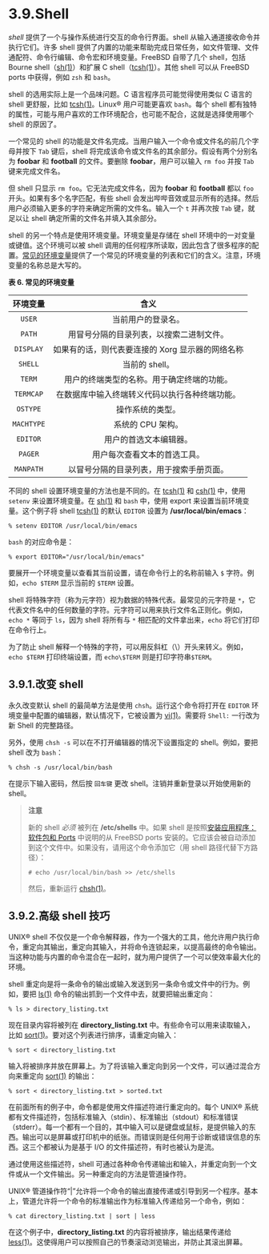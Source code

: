 # 3.9.Shell

_shell_ 提供了一个与操作系统进行交互的命令行界面。shell 从输入通道接收命令并执行它们。许多 shell 提供了内置的功能来帮助完成日常任务，如文件管理、文件通配符、命令行编辑、命令宏和环境变量。FreeBSD 自带了几个 shell，包括 Bourne shell（[sh(1)](https://www.freebsd.org/cgi/man.cgi?query=sh&sektion=1&format=html)）和扩展 C shell（[tcsh(1)](https://www.freebsd.org/cgi/man.cgi?query=tcsh&sektion=1&format=html)）。其他 shell 可以从 FreeBSD ports 中获得，例如 `zsh` 和 `bash`。

shell 的选用实际上是一个品味问题。C 语言程序员可能觉得使用类似 C 语言的 shell 更舒服，比如 [tcsh(1)](https://www.freebsd.org/cgi/man.cgi?query=tcsh&sektion=1&format=html)。Linux® 用户可能更喜欢 `bash`。每个 shell 都有独特的属性，可能与用户喜欢的工作环境配合，也可能不配合，这就是选择使用哪个 shell 的原因了。

一个常见的 shell 的功能是文件名完成。当用户输入一个命令或文件名的前几个字母并按下 `Tab` 键后，shell 将完成该命令或文件名的其余部分。假设有两个分别名为 **foobar** 和 **football** 的文件。要删除 **foobar**，用户可以输入 `rm foo` 并按 `Tab` 键来完成文件名。

但 shell 只显示 `rm foo`。它无法完成文件名，因为 **foobar** 和 **football** 都以 `foo` 开头。如果有多个名字匹配，有些 shell 会发出哔哔音效或显示所有的选择。然后用户必须输入更多的字符来确定所需的文件名。输入一个 `t` 并再次按 `Tab` 键，就足以让 shell 确定所需的文件名并填入其余部分。

shell 的另一个特点是使用环境变量。环境变量是存储在 shell 环境中的一对变量或键值。这个环境可以被 shell 调用的任何程序所读取，因此包含了很多程序的配置。[常见的环境变量](https://docs.freebsd.org/en/books/handbook/book/#shell-env-vars)提供了一个常见的环境变量的列表和它们的含义。注意，环境变量的名称总是大写的。

**表 6. 常见的环境变量**

|  环境变量  |                       含义                       |
| :--------: | :----------------------------------------------: |
|   `USER`   |                当前用户的登录名。                |
|   `PATH`   |     用冒号分隔的目录列表，以搜索二进制文件。     |
| `DISPLAY`  | 如果有的话，则代表要连接的 Xorg 显示器的网络名称 |
|  `SHELL`   |                  当前的 shell。                  |
|   `TERM`   |    用户的终端类型的名称。用于确定终端的功能。    |
| `TERMCAP`  |  在数据库中输入终端转义代码以执行各种终端功能。  |
|  `OSTYPE`  |                 操作系统的类型。                 |
| `MACHTYPE` |                系统的 CPU 架构。                 |
|  `EDITOR`  |              用户的首选文本编辑器。              |
|  `PAGER`   |           用户每次查看文本的首选工具。           |
| `MANPATH`  |     以冒号分隔的目录列表，用于搜索手册页面。     |

不同的 shell 设置环境变量的方法也是不同的。在 [tcsh(1)](https://www.freebsd.org/cgi/man.cgi?query=tcsh&sektion=1&format=html) 和 [csh(1)](https://www.freebsd.org/cgi/man.cgi?query=csh&sektion=1&format=html) 中，使用 `setenv` 来设置环境变量。在 [sh(1)](https://www.freebsd.org/cgi/man.cgi?query=sh&sektion=1&format=html) 和 `bash` 中，使用 export 来设置当前环境变量。这个例子将 shell [tcsh(1)](https://www.freebsd.org/cgi/man.cgi?query=tcsh&sektion=1&format=html) 的默认 `EDITOR` 设置为 **/usr/local/bin/emacs**：

```shell-session
% setenv EDITOR /usr/local/bin/emacs
```

`bash` 的对应命令是：

```shell-session
% export EDITOR="/usr/local/bin/emacs"
```

要展开一个环境变量以查看其当前设置，请在命令行上的名称前输入 `$` 字符。例如，`echo $TERM` 显示当前的 `$TERM` 设置。

shell 将特殊字符（称为元字符）视为数据的特殊代表。最常见的元字符是 `*`，它代表文件名中的任何数量的字符。元字符可以用来执行文件名正则化。例如，`echo *` 等同于 `ls`，因为 shell 将所有与 `*` 相匹配的文件拿出来，`echo` 将它们打印在命令行上。

为了防止 shell 解释一个特殊的字符，可以用反斜杠（\）开头来转义。例如，`echo $TERM` 打印终端设置，而 `echo\$TERM` 则是打印字符串`$TERM`。

## 3.9.1.改变 shell

永久改变默认 shell 的最简单方法是使用 `chsh`。运行这个命令将打开在 `EDITOR` 环境变量中配置的编辑器，默认情况下，它被设置为 [vi(1)](https://www.freebsd.org/cgi/man.cgi?query=vi&sektion=1&format=html)。需要将 `Shell:` 一行改为新 Shell 的完整路径。

另外，使用 `chsh -s` 可以在不打开编辑器的情况下设置指定的 shell。例如，要把 shell 改为 `bash`：

```shell-session
% chsh -s /usr/local/bin/bash
```

在提示下输入密码，然后按 `回车键` 更改 shell。注销并重新登录以开始使用新的 shell。

> **注意**
>
> 新的 shell _必须_ 被列在 **/etc/shells** 中。如果 shell 是按照[安装应用程序：软件包和 Ports](https://docs.freebsd.org/en/books/handbook/ports/index.html#ports) 中说明的从 FreeBSD ports 安装的。它应该会被自动添加到这个文件中。如果没有，请用这个命令添加它（用 shell 路径代替下方路径）：
>
> ```shell-session
> # echo /usr/local/bin/bash >> /etc/shells
> ```
>
> 然后，重新运行 [chsh(1)](https://www.freebsd.org/cgi/man.cgi?query=chsh&sektion=1&format=html)。

## 3.9.2.高级 shell 技巧

UNIX® shell 不仅仅是一个命令解释器，作为一个强大的工具，他允许用户执行命令，重定向其输出，重定向其输入，并将命令连锁起来，以提高最终的命令输出。当这种功能与内置的命令混合在一起时，就为用户提供了一个可以使效率最大化的环境。

shell 重定向是将一条命令的输出或输入发送到另一条命令或文件中的行为。例如，要把 [ls(1)](https://www.freebsd.org/cgi/man.cgi?query=ls&sektion=1&format=html) 命令的输出抓到一个文件中去，就要把输出重定向：

```shell-session
% ls > directory_listing.txt
```

现在目录内容将被列在 **directory_listing.txt** 中。有些命令可以用来读取输入，比如 [sort(1)](https://www.freebsd.org/cgi/man.cgi?query=sort&sektion=1&format=html)。要对这个列表进行排序，请重定向输入：

```shell-session
% sort < directory_listing.txt
```

输入将被排序并放在屏幕上。为了将该输入重定向到另一个文件，可以通过混合方向来重定向 [sort(1)](https://www.freebsd.org/cgi/man.cgi?query=sort&sektion=1&format=html) 的输出：

```shell-session
% sort < directory_listing.txt > sorted.txt
```

在前面所有的例子中，命令都是使用文件描述符进行重定向的。每个 UNIX® 系统都有文件描述符，包括标准输入（stdin）、标准输出（stdout）和标准错误（stderr）。每一个都有一个目的，其中输入可以是键盘或鼠标，是提供输入的东西。输出可以是屏幕或打印机中的纸张。而错误则是任何用于诊断或错误信息的东西。这三个都被认为是基于 I/O 的文件描述符，有时也被认为是流。

通过使用这些描述符，shell 可通过各种命令传递输出和输入，并重定向到一个文件或从一个文件输出。另一种重定向的方法是管道操作符。

UNIX® 管道操作符“|”允许将一个命令的输出直接传递或引导到另一个程序。基本上，管道允许将一个命令的标准输出作为标准输入传递给另一个命令，例如：

```shell-session
% cat directory_listing.txt | sort | less
```

在这个例子中，**directory_listing.txt** 的内容将被排序，输出结果传递给 [less(1)](https://www.freebsd.org/cgi/man.cgi?query=less&sektion=1&format=html)。这使得用户可以按照自己的节奏滚动浏览输出，并防止其滚出屏幕。
